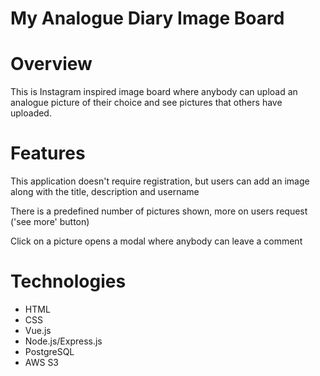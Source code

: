 # My Analogue Diary Image Board

# Overview

This is Instagram inspired image board where anybody can upload an analogue picture of their choice and see pictures that others have uploaded.

# Features

This application doesn't require registration, but users can add an image along with the title, description and username

There is a predefined number of pictures shown, more on users request ('see more' button)

Click on a picture opens a modal where anybody can leave a comment

# Technologies

-   HTML
-   CSS
-   Vue.js
-   Node.js/Express.js
-   PostgreSQL
-   AWS S3
